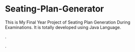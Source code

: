 # Seating-Plan-Generator

This is My Final Year Project of Seating Plan Generation During Examinations. It is totally developed using Java Language.















.












































































































































































































































































































.






































